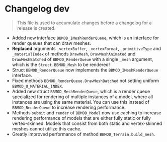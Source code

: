 # Changelog dev
> This file is used to accumulate changes before a changelog for a release is
> created.

* Added new interface `BBMOD_IMeshRenderQueue`, which is an interface for render queues that can draw meshes.
* **Replaced** arguments `_vertexBuffer`, `_vertexFormat`, `_primitiveType` and `_materialIndex` of methods `DrawMesh`, `DrawMeshAnimated` and `DrawMeshBatched` of `BBMOD_RenderQueue` with a single `_mesh` argument, which is the `Struct.BBMOD_Mesh` to be rendered!
* Struct `BBMOD_RenderQueue` now implements the `BBMOD_IMeshRenderQueue` interface.
* Fixed methods `BBMOD_RenderQueue.DrawMeshBatched` not setting uniform `BBMOD_U_MATERIAL_INDEX`.
* Added new struct `BBMOD_MeshRenderQueue`, which is a render queue specialized for rendering of multiple instances of a model, where all instances are using the same material. You can use this instead of `BBMOD_RenderQueue` to increase rendering performance.
* Methods `submit` and `render` of `BBMOD_Model` now use caching to increase rendering performance of models that are either fully static or fully vertex-skinned. Models that consist from both static and vertex-skinned meshes cannot utilize this cache.
* Greatly improved performance of method `BBMOD_Terrain.build_mesh`.
